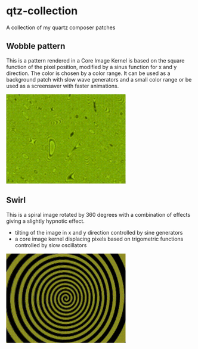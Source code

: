 qtz-collection
==============

A collection of my quartz composer patches

## Wobble pattern

This is a pattern rendered in a Core Image Kernel is based on the square function of the pixel position, modified by a sinus function for x and y direction. The color is chosen by a color range. It can be used as a background patch with slow wave generators and a small color range or be used as a screensaver with faster animations.

![Preview](preview/pattern_wobble.gif)

## Swirl

This is a spiral image rotated by 360 degrees with a combination of effects giving a slightly hypnotic effect.

* tilting of the image in x and y direction controlled by sine generators
* a core image kernel displacing pixels based on trigometric functions controlled by slow oscillators

![Preview](preview/swirl.gif)

